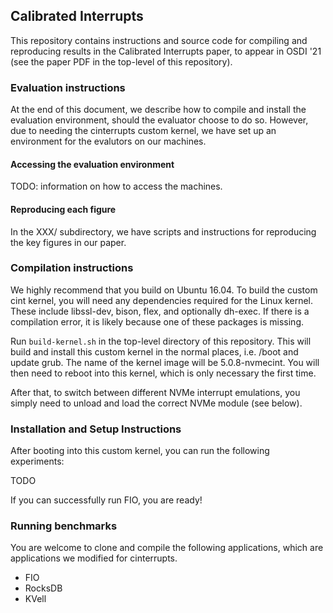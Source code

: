 ## Calibrated Interrupts
This repository contains instructions and source code for compiling and reproducing results in the Calibrated Interrupts paper, to appear in OSDI '21 (see the paper PDF in the top-level of this repository).

### Evaluation instructions
At the end of this document, we describe how to compile and install the evaluation environment, should the evaluator choose to do so.
However, due to needing the cinterrupts custom kernel, we have set up an environment for the evalutors on our machines.

#### Accessing the evaluation environment
TODO: information on how to access the machines.

#### Reproducing each figure
In the XXX/ subdirectory, we have scripts and instructions for reproducing the key figures in our paper.


### Compilation instructions
We highly recommend that you build on Ubuntu 16.04.
To build the custom cint kernel, you will need any dependencies required for the Linux kernel.
These include libssl-dev, bison, flex, and optionally dh-exec.
If there is a compilation error, it is likely because one of these packages is missing.

Run `build-kernel.sh` in the top-level directory of this repository. This will build and install this custom kernel in the normal places, i.e. /boot and update grub. The name of the kernel image will be 5.0.8-nvmecint. You will then need to reboot into this kernel, which is only necessary the first time.

After that, to switch between different NVMe interrupt emulations, you simply need to unload and load the correct NVMe module (see below).

### Installation and Setup Instructions
After booting into this custom kernel, you can run the following experiments:

TODO

If you can successfully run FIO, you are ready!

### Running benchmarks
You are welcome to clone and compile the following applications, which are applications we modified for cinterrupts.

- FIO
- RocksDB
- KVell
